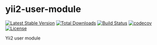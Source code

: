 # yii2-user-module

[![Latest Stable Version](https://poser.pugx.org/yiisolutions/yii2-user-module/v/stable)](https://packagist.org/packages/yiisolutions/yii2-user-module)
[![Total Downloads](https://poser.pugx.org/yiisolutions/yii2-user-module/downloads)](https://packagist.org/packages/yiisolutions/yii2-user-module)
[![Build Status](https://travis-ci.org/yiisolutions/yii2-user-module.svg?branch=master)](https://travis-ci.org/yiisolutions/yii2-user-module)
[![codecov](https://codecov.io/gh/yiisolutions/yii2-user-module/branch/master/graph/badge.svg)](https://codecov.io/gh/yiisolutions/yii2-user-module)
[![License](https://poser.pugx.org/yiisolutions/yii2-user-module/license)](https://packagist.org/packages/yiisolutions/yii2-user-module)

Yii2 user module

